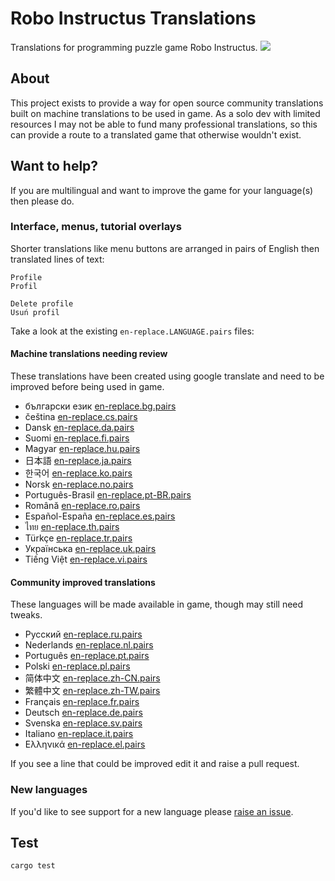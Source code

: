 Robo Instructus Translations
============================
Translations for programming puzzle game Robo Instructus.
![](https://user-images.githubusercontent.com/2331607/57169312-dd644400-6dfd-11e9-948c-f163f1e3625e.png)

## About
This project exists to provide a way for open source community translations built on machine translations to be used in game. As a solo dev with limited resources I may not be able to fund many professional translations, so this can provide a route to a translated game that otherwise wouldn't exist.

## Want to help?
If you are multilingual and want to improve the game for your language(s) then please do.

### Interface, menus, tutorial overlays
Shorter translations like menu buttons are arranged in pairs of English then translated lines of text:
```
Profile
Profil

Delete profile
Usuń profil
```

Take a look at the existing `en-replace.LANGUAGE.pairs` files:

#### Machine translations needing review
These translations have been created using google translate and need to be improved before being used in game.
* български език [en-replace.bg.pairs](./en-replace.bg.pairs)
* čeština [en-replace.cs.pairs](./en-replace.cs.pairs)
* Dansk [en-replace.da.pairs](./en-replace.da.pairs)
* Suomi [en-replace.fi.pairs](./en-replace.fi.pairs)
* Magyar [en-replace.hu.pairs](./en-replace.hu.pairs)
* 日本語 [en-replace.ja.pairs](./en-replace.ja.pairs)
* 한국어 [en-replace.ko.pairs](./en-replace.ko.pairs)
* Norsk [en-replace.no.pairs](./en-replace.no.pairs)
* Português-Brasil [en-replace.pt-BR.pairs](./en-replace.pt-BR.pairs)
* Română [en-replace.ro.pairs](./en-replace.ro.pairs)
* Español-España [en-replace.es.pairs](./en-replace.es.pairs)
* ไทย [en-replace.th.pairs](./en-replace.th.pairs)
* Türkçe [en-replace.tr.pairs](./en-replace.tr.pairs)
* Українська [en-replace.uk.pairs](./en-replace.uk.pairs)
* Tiếng Việt [en-replace.vi.pairs](./en-replace.vi.pairs)

#### Community improved translations
These languages will be made available in game, though may still need tweaks.
* Русский [en-replace.ru.pairs](./en-replace.ru.pairs)
* Nederlands [en-replace.nl.pairs](./en-replace.nl.pairs)
* Português [en-replace.pt.pairs](./en-replace.pt.pairs)
* Polski [en-replace.pl.pairs](./en-replace.pl.pairs)
* 简体中文 [en-replace.zh-CN.pairs](./en-replace.zh-CN.pairs)
* 繁體中文 [en-replace.zh-TW.pairs](./en-replace.zh-TW.pairs)
* Français [en-replace.fr.pairs](./en-replace.fr.pairs)
* Deutsch [en-replace.de.pairs](./en-replace.de.pairs)
* Svenska [en-replace.sv.pairs](./en-replace.sv.pairs)
* Italiano [en-replace.it.pairs](./en-replace.it.pairs)
* Ελληνικά [en-replace.el.pairs](./en-replace.el.pairs)

If you see a line that could be improved edit it and raise a pull request.

### New languages
If you'd like to see support for a new language please [raise an issue](https://github.com/big-ab-games/robo-instructus-translation/issues/new).

## Test
`cargo test`
